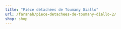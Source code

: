 ```yaml
---
title: "Pièce détachées de Toumany Diallo"
url: /faranah/piece-detachees-de-toumany-diallo-2/
shop: shop
---
```

